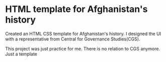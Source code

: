 # HTML template for Afghanistan's history

Created an HTML CSS template for Afghanistan's history.
I designed the UI with a representative from Central for Governance Studies(CGS).

This project was just practice for me. There is no relation to CGS anymore. Just a template